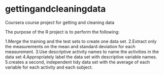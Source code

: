 # gettingandcleaningdata
Coursera course project for getting and cleaning data



The purpose of the R project is to perform the following: 

1.Merge the training and the test sets to create one data set.
2.Extract only the measurements on the mean and standard deviation for each measurement.
3.Use descriptive activity names to name the activities in the data set
4.Appropriately label the data set with descriptive variable names.
5.creates a second, independent tidy data set with the average of each variable for each activity and each subject.

